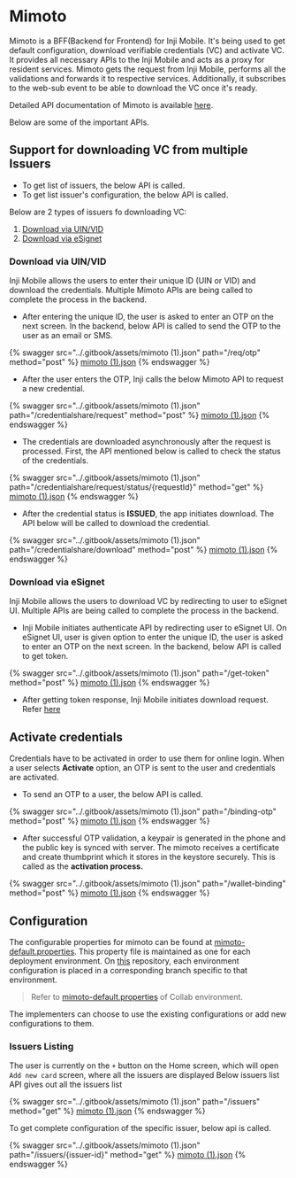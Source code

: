 # Mimoto

Mimoto is a BFF(Backend for Frontend) for Inji Mobile. It's being used to get default configuration, download verifiable credentials (VC) and activate VC.\
It provides all necessary APIs to the Inji Mobile and acts as a proxy for resident services. Mimoto gets the request from Inji Mobile, performs all the validations and forwards it to respective services. Additionally, it subscribes to the web-sub event to be able to download the VC once it's ready.

Detailed API documentation of Mimoto is available [here](https://mosip.stoplight.io/docs/mimoto).

Below are some of the important APIs.

## Support for downloading VC from multiple Issuers

* To get list of issuers, the below API is called.
* To get list issuer's configuration, the below API is called.

Below are 2 types of issuers fo downloading VC:

1. [Download via UIN/VID](mimoto.md#download-via-uinvid)
2. [Download via eSignet](mimoto.md#download-via-esignet)

### Download via UIN/VID

Inji Mobile allows the users to enter their unique ID (UIN or VID) and download the credentials. Multiple Mimoto APIs are being called to complete the process in the backend.

* After entering the unique ID, the user is asked to enter an OTP on the next screen. In the backend, below API is called to send the OTP to the user as an email or SMS.

{% swagger src="../.gitbook/assets/mimoto (1).json" path="/req/otp" method="post" %}
[mimoto (1).json](<../.gitbook/assets/mimoto (1).json>)
{% endswagger %}

* After the user enters the OTP, Inji calls the below Mimoto API to request a new credential.

{% swagger src="../.gitbook/assets/mimoto (1).json" path="/credentialshare/request" method="post" %}
[mimoto (1).json](<../.gitbook/assets/mimoto (1).json>)
{% endswagger %}

* The credentials are downloaded asynchronously after the request is processed. First, the API mentioned below is called to check the status of the credentials.

{% swagger src="../.gitbook/assets/mimoto (1).json" path="/credentialshare/request/status/{requestId}" method="get" %}
[mimoto (1).json](<../.gitbook/assets/mimoto (1).json>)
{% endswagger %}

* After the credential status is **ISSUED**, the app initiates download. The API below will be called to download the credential.

{% swagger src="../.gitbook/assets/mimoto (1).json" path="/credentialshare/download" method="post" %}
[mimoto (1).json](<../.gitbook/assets/mimoto (1).json>)
{% endswagger %}

### Download via eSignet

Inji Mobile allows the users to download VC by redirecting to user to eSignet UI. Multiple APIs are being called to complete the process in the backend.

* Inji Mobile initiates authenticate API by redirecting user to eSignet UI. On eSignet UI, user is given option to enter the unique ID, the user is asked to enter an OTP on the next screen. In the backend, below API is called to get token.

{% swagger src="../.gitbook/assets/mimoto (1).json" path="/get-token" method="post" %}
[mimoto (1).json](<../.gitbook/assets/mimoto (1).json>)
{% endswagger %}

* After getting token response, Inji Mobile initiates download request. Refer [here](esignet.md#download-vc)

## Activate credentials

Credentials have to be activated in order to use them for online login. When a user selects **Activate** option, an OTP is sent to the user and credentials are activated.

* To send an OTP to a user, the below API is called.

{% swagger src="../.gitbook/assets/mimoto (1).json" path="/binding-otp" method="post" %}
[mimoto (1).json](<../.gitbook/assets/mimoto (1).json>)
{% endswagger %}

* After successful OTP validation, a keypair is generated in the phone and the public key is synced with server. The mimoto receives a certificate and create thumbprint which it stores in the keystore securely. This is called as the **activation process.**

{% swagger src="../.gitbook/assets/mimoto (1).json" path="/wallet-binding" method="post" %}
[mimoto (1).json](<../.gitbook/assets/mimoto (1).json>)
{% endswagger %}

## Configuration

The configurable properties for mimoto can be found at [mimoto-default.properties](https://github.com/mosip/mosip-config/blob/collab/mimoto-default.properties). This property file is maintained as one for each deployment environment. On [this](https://github.com/mosip/mosip-config) repository, each environment configuration is placed in a corresponding branch specific to that environment.

> Refer to [mimoto-default.properties](https://github.com/mosip/mosip-config/blob/collab/mimoto-default.properties) of Collab environment.

The implementers can choose to use the existing configurations or add new configurations to them.

### Issuers Listing

The user is currently on the `+` button on the Home screen, which will open `Add new card` screen, where all the issuers are displayed Below issuers list API gives out all the issuers list

{% swagger src="../.gitbook/assets/mimoto (1).json" path="/issuers" method="get" %}
[mimoto (1).json](<../.gitbook/assets/mimoto (1).json>)
{% endswagger %}

To get complete configuration of the specific issuer, below api is called.

{% swagger src="../.gitbook/assets/mimoto (1).json" path="/issuers/{issuer-id}" method="get" %}
[mimoto (1).json](<../.gitbook/assets/mimoto (1).json>)
{% endswagger %}
